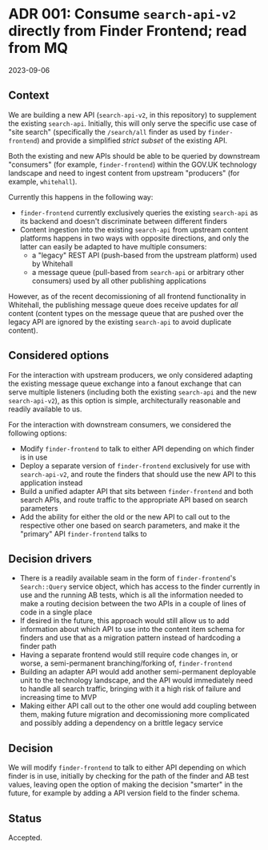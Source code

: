 # ADR 001: Consume `search-api-v2` directly from Finder Frontend; read from MQ
2023-09-06

## Context
We are building a new API (`search-api-v2`, in this repository) to supplement the existing
`search-api`. Initially, this will only serve the specific use case of "site search" (specifically
the `/search/all` finder as used by `finder-frontend`) and provide a simplified _strict subset_ of
the existing API.

Both the existing and new APIs should be able to be queried by downstream "consumers" (for example,
`finder-frontend`) within the GOV.UK technology landscape and need to ingest content from upstream
"producers" (for example, `whitehall`).

Currently this happens in the following way:
- `finder-frontend` currently exclusively queries the existing `search-api` as its backend and
  doesn't discriminate between different finders
- Content ingestion into the existing `search-api` from upstream content platforms happens in two
  ways with opposite directions, and only the latter can easily be adapted to have multiple
  consumers:
  - a "legacy" REST API (push-based from the upstream platform) used by Whitehall
  - a message queue (pull-based from `search-api` or arbitrary other consumers) used by all other
  	publishing applications

However, as of the recent decomissioning of all frontend functionality in Whitehall, the publishing
message queue does receive updates for _all_ content (content types on the message queue that are
pushed over the legacy API are ignored by the existing `search-api` to avoid duplicate content).

## Considered options
For the interaction with upstream producers, we only considered adapting the existing message queue
exchange into a fanout exchange that can serve multiple listeners (including both the existing
`search-api` and the new `search-api-v2`), as this option is simple, architecturally reasonable and
readily available to us.

For the interaction with downstream consumers, we considered the following options:
- Modify `finder-frontend` to talk to either API depending on which finder is in use
- Deploy a separate version of `finder-frontend` exclusively for use with `search-api-v2`, and route
  the finders that should use the new API to this application instead
- Build a unified adapter API that sits between `finder-frontend` and both search APIs, and route
  traffic to the appropriate API based on search parameters
- Add the ability for either the old or the new API to call out to the respective other one based on
  search parameters, and make it the "primary" API `finder-frontend` talks to

## Decision drivers
- There is a readily available seam in the form of `finder-frontend`'s `Search::Query` service
  object, which has access to the finder currently in use and the running AB tests, which is all the
  information needed to make a routing decision between the two APIs in a couple of lines of code in
  a single place
- If desired in the future, this approach would still allow us to add information about which API to
  use into the content item schema for finders and use that as a migration pattern instead of
  hardcoding a finder path
- Having a separate frontend would still require code changes in, or worse, a semi-permanent
  branching/forking of, `finder-frontend`
- Building an adapter API would add another semi-permanent deployable unit to the technology
  landscape, and the API would immediately need to handle all search traffic, bringing with it a
  high risk of failure and increasing time to MVP
- Making either API call out to the other one would add coupling between them, making future
  migration and decomissioning more complicated and possibly adding a dependency on a brittle legacy
  service

## Decision
We will modify `finder-frontend` to talk to either API depending on which finder is in use,
initially by checking for the path of the finder and AB test values, leaving open the option of
making the decision "smarter" in the future, for example by adding a API version field to the finder
schema.

## Status
Accepted.
